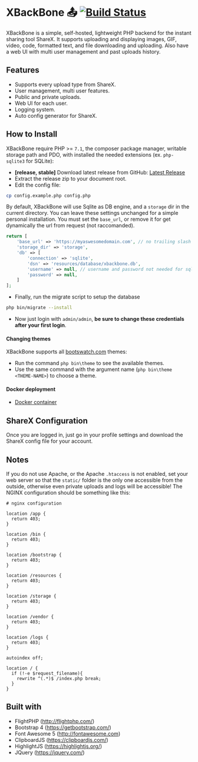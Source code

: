 
# XBackBone 📤 [![Build Status](https://travis-ci.org/SergiX44/XBackBone.svg?branch=master)](https://travis-ci.org/SergiX44/XBackBone)
XBackBone is a simple, self-hosted, lightweight PHP backend for the instant sharing tool ShareX. It supports uploading and displaying images, GIF, video, code, formatted text, and file downloading and uploading. Also have a web UI with multi user management and past uploads history.

## Features

+ Supports every upload type from ShareX.
+ User management, multi user features.
+ Public and private uploads.
+ Web UI for each user.
+ Logging system.
+ Auto config generator for ShareX.

## How to Install
XBackBone require PHP >= `7.1`, the composer package manager, writable storage path and PDO, with installed the needed extensions (ex. `php-sqlite3` for SQLite):

+ **[release, stable]** Download latest release from GitHub: [Latest Release](https://github.com/SergiX44/XBackBone/releases/latest)
+ Extract the release zip to your document root.
+ Edit the config file:
```sh
cp config.example.php config.php
```
By default, XBackBone will use Sqlite as DB engine, and a `storage` dir in the current directory. You can leave these settings unchanged for a simple personal installation.
You must set the `base_url`, or remove it for get dynamically the url from request (not raccomanded).

```php
return [
	'base_url' => 'https://myaswesomedomain.com', // no trailing slash
	'storage_dir' => 'storage',
	'db' => [
		'connection' => 'sqlite',
		'dsn' => 'resources/database/xbackbone.db',
		'username' => null, // username and password not needed for sqlite
		'password' => null,
	]
];
```
+ Finally, run the migrate script to setup the database

```sh
php bin/migrate --install
```
+ Now just login with `admin/admin`, **be sure to change these credentials after your first login**.

#### Changing themes
XBackBone supports all [bootswatch.com](https://bootswatch.com/) themes:
+ Run the command `php bin\theme` to see the available themes.
+ Use the same command with the argument name (`php bin\theme <THEME-NAME>`) to choose a theme.

#### Docker deployment
+ [Docker container](https://hub.docker.com/r/pe46dro/xbackbone-docker)

## ShareX Configuration
Once you are logged in, just go in your profile settings and download the ShareX config file for your account.

## Notes
If you do not use Apache, or the Apache `.htaccess` is not enabled, set your web server so that the `static/` folder is the only one accessible from the outside, otherwise even private uploads and logs will be accessible!
The NGINX configuration should be something like this:
```
# nginx configuration

location /app {
  return 403;
}

location /bin {
  return 403;
}

location /bootstrap {
  return 403;
}

location /resources {
  return 403;
}

location /storage {
  return 403;
}

location /vendor {
  return 403;
}

location /logs {
  return 403;
}

autoindex off;

location / {
  if (!-e $request_filename){
    rewrite ^(.*)$ /index.php break;
  }
}
```

## Built with
+ FlightPHP (http://flightphp.com/)
+ Bootstrap 4 (https://getbootstrap.com/)
+ Font Awesome 5 (http://fontawesome.com)
+ ClipboardJS (https://clipboardjs.com/)
+ HighlightJS (https://highlightjs.org/)
+ JQuery (https://jquery.com/)

